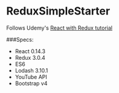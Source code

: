 # ReduxSimpleStarter  
Follows Udemy's [React with Redux tutorial](https://www.udemy.com/react-redux/learn/v4/)  

###Specs:  
* React 0.14.3
* Redux 3.0.4
* ES6
* Lodash 3.10.1
* YouTube API
* Bootstrap v4
